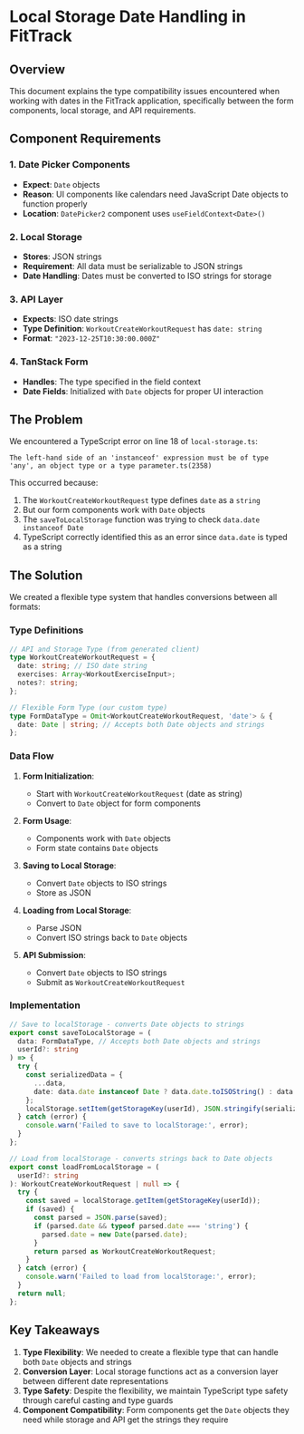 # Local Storage Date Handling in FitTrack

## Overview

This document explains the type compatibility issues encountered when working with dates in the FitTrack application, specifically between the form components, local storage, and API requirements.

## Component Requirements

### 1. Date Picker Components
- **Expect**: `Date` objects
- **Reason**: UI components like calendars need JavaScript Date objects to function properly
- **Location**: `DatePicker2` component uses `useFieldContext<Date>()`

### 2. Local Storage
- **Stores**: JSON strings
- **Requirement**: All data must be serializable to JSON strings
- **Date Handling**: Dates must be converted to ISO strings for storage

### 3. API Layer
- **Expects**: ISO date strings
- **Type Definition**: `WorkoutCreateWorkoutRequest` has `date: string`
- **Format**: `"2023-12-25T10:30:00.000Z"`

### 4. TanStack Form
- **Handles**: The type specified in the field context
- **Date Fields**: Initialized with `Date` objects for proper UI interaction

## The Problem

We encountered a TypeScript error on line 18 of `local-storage.ts`:
```
The left-hand side of an 'instanceof' expression must be of type 'any', an object type or a type parameter.ts(2358)
```

This occurred because:
1. The `WorkoutCreateWorkoutRequest` type defines `date` as a `string`
2. But our form components work with `Date` objects
3. The `saveToLocalStorage` function was trying to check `data.date instanceof Date`
4. TypeScript correctly identified this as an error since `data.date` is typed as a string

## The Solution

We created a flexible type system that handles conversions between all formats:

### Type Definitions

```typescript
// API and Storage Type (from generated client)
type WorkoutCreateWorkoutRequest = {
  date: string; // ISO date string
  exercises: Array<WorkoutExerciseInput>;
  notes?: string;
};

// Flexible Form Type (our custom type)
type FormDataType = Omit<WorkoutCreateWorkoutRequest, 'date'> & {
  date: Date | string; // Accepts both Date objects and strings
};
```

### Data Flow

1. **Form Initialization**: 
   - Start with `WorkoutCreateWorkoutRequest` (date as string)
   - Convert to `Date` object for form components

2. **Form Usage**:
   - Components work with `Date` objects
   - Form state contains `Date` objects

3. **Saving to Local Storage**:
   - Convert `Date` objects to ISO strings
   - Store as JSON

4. **Loading from Local Storage**:
   - Parse JSON
   - Convert ISO strings back to `Date` objects

5. **API Submission**:
   - Convert `Date` objects to ISO strings
   - Submit as `WorkoutCreateWorkoutRequest`

### Implementation

```typescript
// Save to localStorage - converts Date objects to strings
export const saveToLocalStorage = (
  data: FormDataType, // Accepts both Date objects and strings
  userId?: string
) => {
  try {
    const serializedData = {
      ...data,
      date: data.date instanceof Date ? data.date.toISOString() : data.date,
    };
    localStorage.setItem(getStorageKey(userId), JSON.stringify(serializedData));
  } catch (error) {
    console.warn('Failed to save to localStorage:', error);
  }
};

// Load from localStorage - converts strings back to Date objects
export const loadFromLocalStorage = (
  userId?: string
): WorkoutCreateWorkoutRequest | null => {
  try {
    const saved = localStorage.getItem(getStorageKey(userId));
    if (saved) {
      const parsed = JSON.parse(saved);
      if (parsed.date && typeof parsed.date === 'string') {
        parsed.date = new Date(parsed.date);
      }
      return parsed as WorkoutCreateWorkoutRequest;
    }
  } catch (error) {
    console.warn('Failed to load from localStorage:', error);
  }
  return null;
};
```

## Key Takeaways

1. **Type Flexibility**: We needed to create a flexible type that can handle both `Date` objects and strings
2. **Conversion Layer**: Local storage functions act as a conversion layer between different date representations
3. **Type Safety**: Despite the flexibility, we maintain TypeScript type safety through careful casting and type guards
4. **Component Compatibility**: Form components get the `Date` objects they need while storage and API get the strings they require